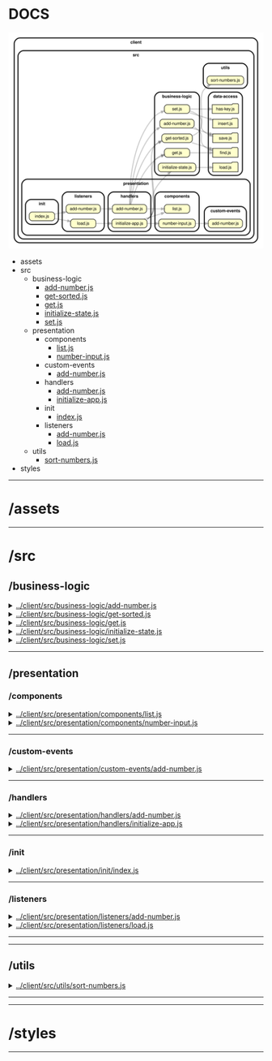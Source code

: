 <!-- BEGIN TITLE -->

# DOCS

<!-- END TITLE -->

<!-- BEGIN TREE -->

![dependency graph](../client/dependency-graph.svg)

<!-- END TREE -->

<!-- BEGIN TOC -->

- assets
- src
  - business-logic
    - [add-number.js](#clientsrcbusiness-logicadd-numberjs)
    - [get-sorted.js](#clientsrcbusiness-logicget-sortedjs)
    - [get.js](#clientsrcbusiness-logicgetjs)
    - [initialize-state.js](#clientsrcbusiness-logicinitialize-statejs)
    - [set.js](#clientsrcbusiness-logicsetjs)
  - presentation
    - components
      - [list.js](#clientsrcpresentationcomponentslistjs)
      - [number-input.js](#clientsrcpresentationcomponentsnumber-inputjs)
    - custom-events
      - [add-number.js](#clientsrcpresentationcustom-eventsadd-numberjs)
    - handlers
      - [add-number.js](#clientsrcpresentationhandlersadd-numberjs)
      - [initialize-app.js](#clientsrcpresentationhandlersinitialize-appjs)
    - init
      - [index.js](#clientsrcpresentationinitindexjs)
    - listeners
      - [add-number.js](#clientsrcpresentationlistenersadd-numberjs)
      - [load.js](#clientsrcpresentationlistenersloadjs)
  - utils
    - [sort-numbers.js](#clientsrcutilssort-numbersjs)
- styles

---

<!-- END TOC -->

<!-- BEGIN DOCS -->

# /assets

---

# /src

## /business-logic

<details><summary><a href="../../client/src/business-logic/add-number.js" id="clientsrcbusiness-logicadd-numberjs">../client/src/business-logic/add-number.js</a></summary>

</details>

<details><summary><a href="../../client/src/business-logic/get-sorted.js" id="clientsrcbusiness-logicget-sortedjs">../client/src/business-logic/get-sorted.js</a></summary>

</details>

<details><summary><a href="../../client/src/business-logic/get.js" id="clientsrcbusiness-logicgetjs">../client/src/business-logic/get.js</a></summary>

</details>

<details><summary><a href="../../client/src/business-logic/initialize-state.js" id="clientsrcbusiness-logicinitialize-statejs">../client/src/business-logic/initialize-state.js</a></summary>

</details>

<details><summary><a href="../../client/src/business-logic/set.js" id="clientsrcbusiness-logicsetjs">../client/src/business-logic/set.js</a></summary>

</details>

---

## /presentation

### /components

<details><summary><a href="../../client/src/presentation/components/list.js" id="clientsrcpresentationcomponentslistjs">../client/src/presentation/components/list.js</a></summary>

</details>

<details><summary><a href="../../client/src/presentation/components/number-input.js" id="clientsrcpresentationcomponentsnumber-inputjs">../client/src/presentation/components/number-input.js</a></summary>

<a name="numberInputComponent"></a>

## numberInputComponent ⇒ <code>HTMLInputElement</code>

Returns a number input with your initial value set.

**Returns**: <code>HTMLInputElement</code> - - The rendered input element.  
**Emits**: <code>CustomEvent#event:addNumber</code>

| Param        | Type                | Description                       |
| ------------ | ------------------- | --------------------------------- |
| initialValue | <code>number</code> | The initial value for this input. |

</details>

---

### /custom-events

<details><summary><a href="../../client/src/presentation/custom-events/add-number.js" id="clientsrcpresentationcustom-eventsadd-numberjs">../client/src/presentation/custom-events/add-number.js</a></summary>

<a name="addNumberEvent"></a>

## addNumberEvent ⇒ <code>CustomEvent#addNumber</code>

Returns a new `addNumber` event containing the number to add.

**Returns**: <code>CustomEvent#addNumber</code> - - An `addNumber` event with your number.

| Param     | Type                | Description        |
| --------- | ------------------- | ------------------ |
| newNumber | <code>number</code> | The number to add. |

</details>

---

### /handlers

<details><summary><a href="../../client/src/presentation/handlers/add-number.js" id="clientsrcpresentationhandlersadd-numberjs">../client/src/presentation/handlers/add-number.js</a></summary>

</details>

<details><summary><a href="../../client/src/presentation/handlers/initialize-app.js" id="clientsrcpresentationhandlersinitialize-appjs">../client/src/presentation/handlers/initialize-app.js</a></summary>

</details>

---

### /init

<details><summary><a href="../../client/src/presentation/init/index.js" id="clientsrcpresentationinitindexjs">../client/src/presentation/init/index.js</a></summary>

</details>

---

### /listeners

<details><summary><a href="../../client/src/presentation/listeners/add-number.js" id="clientsrcpresentationlistenersadd-numberjs">../client/src/presentation/listeners/add-number.js</a></summary>

</details>

<details><summary><a href="../../client/src/presentation/listeners/load.js" id="clientsrcpresentationlistenersloadjs">../client/src/presentation/listeners/load.js</a></summary>

</details>

---

---

## /utils

<details><summary><a href="../../client/src/utils/sort-numbers.js" id="clientsrcutilssort-numbersjs">../client/src/utils/sort-numbers.js</a></summary>

<a name="sortNumbers"></a>

## sortNumbers ⇒ <code>Array.&lt;number&gt;</code>

Sorts an array of numbers from smallest to largest.

Returns a new array without modifying the original array.

Does not need to support: NaN, Infinity, -Infinity.

**Returns**: <code>Array.&lt;number&gt;</code> - A new array with the same numbers, but sorted.

| Param          | Type                              | Default         | Description                   |
| -------------- | --------------------------------- | --------------- | ----------------------------- |
| [arrOfNumbers] | <code>Array.&lt;number&gt;</code> | <code>[]</code> | The array of numbers to sort. |

**Example**

```js
sortNumbers([1.5, 1, -1.5, 0, -1]);
// -> [-1.5, -1, 0, 1, 1.5]
```

**Example**

```js
sortNumbers([-1, 0, 1]);
// -> [-1, 0, 1]
```

</details>

---

---

# /styles

---

<!-- END DOCS -->
